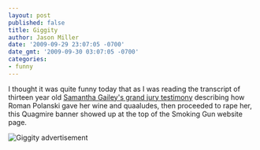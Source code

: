 ```yaml
---
layout: post
published: false
title: Giggity
author: Jason Miller
date: '2009-09-29 23:07:05 -0700'
date_gmt: '2009-09-30 03:07:05 -0700'
categories:
- funny
---
```


I thought it was quite funny today that as I was reading the transcript of thirteen year old
[Samantha Gailey's grand jury testimony](http://www.thesmokinggun.com/archive/years/2008/0610081polanski1.html) describing
how Roman Polanski gave her wine and quaaludes, then proceeded to rape her, this Quagmire banner showed up at the top of
the Smoking Gun website page.

![Giggity advertisement]({{site.assets.url_prefix}}/images/posts/giggity-smoking-gun.png "Giggity advertisement")
